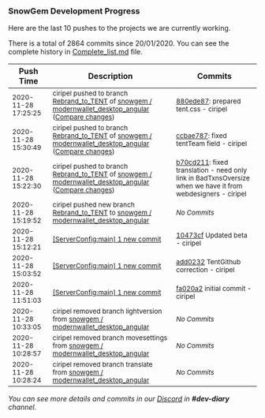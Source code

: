 
### SnowGem Development Progress

Here are the last 10 pushes to the projects we are currently working.

There is a total of 2864 commits since 20/01/2020. You can see the complete history in
 [Complete_list.md](Complete_list.md) file.

| Push Time | Description | Commits |
| --- | --- | --- |
| <sub>2020-11-28 17:25:25</sub> | <sub>ciripel pushed to branch [Rebrand\_to\_TENT](https://gitlab.com/snowgem/modernwallet_desktop_angular/commits/Rebrand_to_TENT) of [snowgem / modernwallet\_desktop\_angular](https://gitlab.com/snowgem/modernwallet_desktop_angular) ([Compare changes](https://gitlab.com/snowgem/modernwallet_desktop_angular/compare/ccbae7873863cc88bc0e064de6b913be6ab33925...880ede87e9df0b15d879ac5e80466c9747c34487))</sub> | <sub>[880ede87](https://gitlab.com/snowgem/modernwallet_desktop_angular/-/commit/880ede87e9df0b15d879ac5e80466c9747c34487): prepared tent.css - ciripel</sub> |
| <sub>2020-11-28 15:30:49</sub> | <sub>ciripel pushed to branch [Rebrand\_to\_TENT](https://gitlab.com/snowgem/modernwallet_desktop_angular/commits/Rebrand_to_TENT) of [snowgem / modernwallet\_desktop\_angular](https://gitlab.com/snowgem/modernwallet_desktop_angular) ([Compare changes](https://gitlab.com/snowgem/modernwallet_desktop_angular/compare/b70cd211d15612c2b3def896e301a73bc226923c...ccbae7873863cc88bc0e064de6b913be6ab33925))</sub> | <sub>[ccbae787](https://gitlab.com/snowgem/modernwallet_desktop_angular/-/commit/ccbae7873863cc88bc0e064de6b913be6ab33925): fixed tentTeam field - ciripel</sub> |
| <sub>2020-11-28 15:22:30</sub> | <sub>ciripel pushed to branch [Rebrand\_to\_TENT](https://gitlab.com/snowgem/modernwallet_desktop_angular/commits/Rebrand_to_TENT) of [snowgem / modernwallet\_desktop\_angular](https://gitlab.com/snowgem/modernwallet_desktop_angular) ([Compare changes](https://gitlab.com/snowgem/modernwallet_desktop_angular/compare/c5c85122d2516bc68f64e97ab81e12c8a128a274...b70cd211d15612c2b3def896e301a73bc226923c))</sub> | <sub>[b70cd211](https://gitlab.com/snowgem/modernwallet_desktop_angular/-/commit/b70cd211d15612c2b3def896e301a73bc226923c): fixed translation - need only link in BadTxnsOversize when we have it from webdesigners - ciripel</sub> |
| <sub>2020-11-28 15:19:52</sub> | <sub>ciripel pushed new branch [Rebrand\_to\_TENT](https://gitlab.com/snowgem/modernwallet_desktop_angular/commits/Rebrand_to_TENT) to [snowgem / modernwallet\_desktop\_angular](https://gitlab.com/snowgem/modernwallet_desktop_angular)</sub> | <sub>_No Commits_</sub> |
| <sub>2020-11-28 15:12:21</sub> | <sub>[[ServerConfig:main] 1 new commit](https://github.com/TENTOfficial/ServerConfig/commit/10473cf7e795745d8e21db4be16bf5a198d54cde)</sub> | <sub>[10473cf](https://github.com/TENTOfficial/ServerConfig/commit/10473cf7e795745d8e21db4be16bf5a198d54cde) Updated beta - ciripel</sub> |
| <sub>2020-11-28 15:03:52</sub> | <sub>[[ServerConfig:main] 1 new commit](https://github.com/TENTOfficial/ServerConfig/commit/add0232eff1a8893886103d9125eed6a1d42a24e)</sub> | <sub>[add0232](https://github.com/TENTOfficial/ServerConfig/commit/add0232eff1a8893886103d9125eed6a1d42a24e) TentGithub correction - ciripel</sub> |
| <sub>2020-11-28 11:51:03</sub> | <sub>[[ServerConfig:main] 1 new commit](https://github.com/TENTOfficial/ServerConfig/commit/fa020a256048aa65eb455c580df932311bf3e1dd)</sub> | <sub>[fa020a2](https://github.com/TENTOfficial/ServerConfig/commit/fa020a256048aa65eb455c580df932311bf3e1dd) initial commit - ciripel</sub> |
| <sub>2020-11-28 10:33:05</sub> | <sub>ciripel removed branch lightversion from [snowgem / modernwallet\_desktop\_angular](https://gitlab.com/snowgem/modernwallet_desktop_angular)</sub> | <sub>_No Commits_</sub> |
| <sub>2020-11-28 10:28:57</sub> | <sub>ciripel removed branch movesettings from [snowgem / modernwallet\_desktop\_angular](https://gitlab.com/snowgem/modernwallet_desktop_angular)</sub> | <sub>_No Commits_</sub> |
| <sub>2020-11-28 10:28:24</sub> | <sub>ciripel removed branch translate from [snowgem / modernwallet\_desktop\_angular](https://gitlab.com/snowgem/modernwallet_desktop_angular)</sub> | <sub>_No Commits_</sub> |

_You can see more details and commits in our [Discord](https://discord.gg/zumGnbg) in **#dev-diary** channel._
